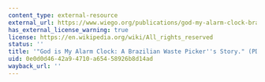 ```yaml
---
content_type: external-resource
external_url: https://www.wiego.org/publications/god-my-alarm-clock-brazilian-waste-pickers-story-1
has_external_license_warning: true
license: https://en.wikipedia.org/wiki/All_rights_reserved
status: ''
title: '"God is My Alarm Clock: A Brazilian Waste Picker''s Story." (PDF - 1.3MB)'
uid: 0e0d0d46-42a9-4710-a654-58926b8d14ad
wayback_url: ''
---
```

